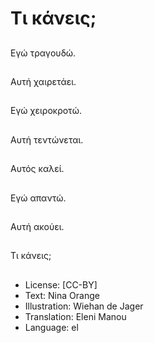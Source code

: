 # Τι κάνεις;

##
Εγώ τραγουδώ.

##
Αυτή χαιρετάει.

##
Εγώ χειροκροτώ.

##
Αυτή τεντώνεται.

##
Αυτός καλεί.

##
Εγώ απαντώ.

##
Αυτή ακούει.

##
Τι κάνεις;

##
* License: [CC-BY]
* Text: Nina Orange
* Illustration: Wiehan de Jager
* Translation: Eleni Manou
* Language: el
